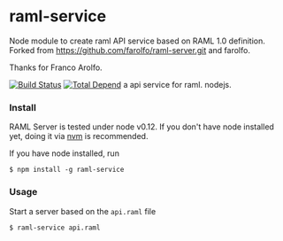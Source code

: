 # raml-service

Node module to create raml API service based on RAML 1.0 definition.
Forked from https://github.com/farolfo/raml-server.git and farolfo.

Thanks for Franco Arolfo.

[![Build Status](https://travis-ci.org/laravel/framework.svg)](http://www.raml.org/)
[![Total Depend](https://poser.pugx.org/laravel/framework/d/total.svg)](http://www.raml.org/)
a api service for raml. nodejs.

### Install

RAML Server is tested under node v0.12. If you don't have node installed yet, doing it via [nvm](https://github.com/creationix/nvm) is recommended.

If you have node installed, run

```
$ npm install -g raml-service
```

### Usage

Start a server based on the ```api.raml``` file

```
$ raml-service api.raml
```
